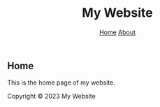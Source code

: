 <!DOCTYPE html>
<html>
<head>
  <title>My Website</title>
  <link rel="stylesheet" href="style.css">
</head>
<body>
  <header>
    <h1>My Website</h1>
    <nav>
      <a href="https://github.com/KrishiPatel279/Krishipatel279.github.io/blob/main/index.html">Home</a>
      <a href="https://github.com/KrishiPatel279/Krishipatel279.github.io/blob/main/about.html">About</a>
    </nav>
  </header>
  <main>
    <h2>Home</h2>
    <p>This is the home page of my website.</p>
  </main>
  <footer>
    <p>Copyright &copy; 2023 My Website</p>
  </footer>
</body>
</html>
